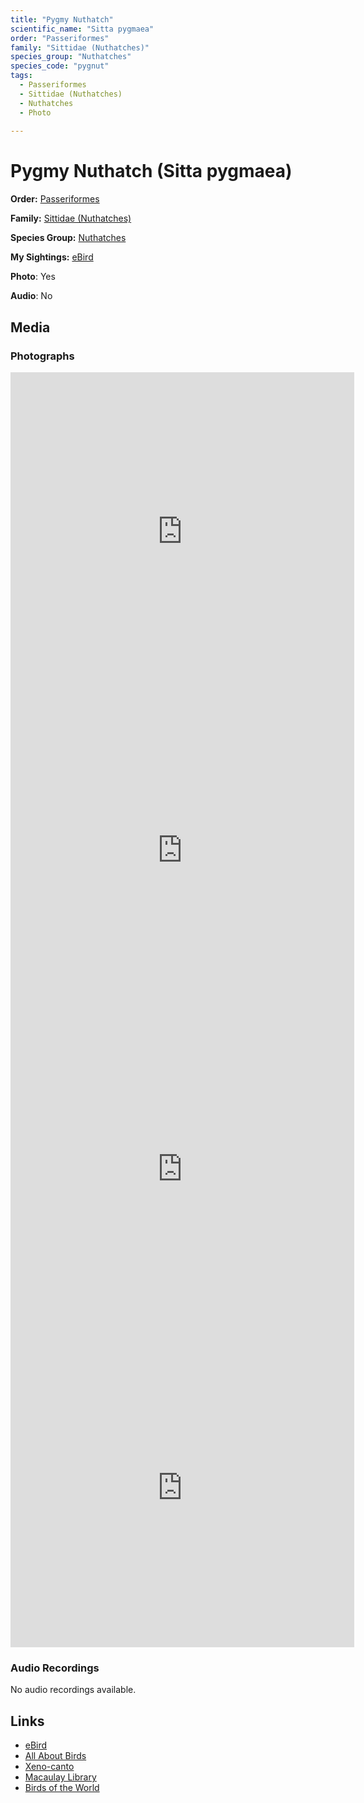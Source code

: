 ```yaml
---
title: "Pygmy Nuthatch"
scientific_name: "Sitta pygmaea"
order: "Passeriformes"
family: "Sittidae (Nuthatches)"
species_group: "Nuthatches"
species_code: "pygnut"
tags: 
  - Passeriformes
  - Sittidae (Nuthatches)
  - Nuthatches
  - Photo
  
---
```


# Pygmy Nuthatch (Sitta pygmaea)

**Order:** [Passeriformes](/tags/passeriformes)

**Family:** [Sittidae (Nuthatches)](/tags/sittidae-nuthatches)

**Species Group:** [Nuthatches](/tags/nuthatches)

**My Sightings:** [eBird](https://ebird.org/lifelist?r=world&time=life&spp=pygnut)

**Photo**: Yes 

**Audio**: No

## Media
### Photographs
<iframe src="https://macaulaylibrary.org/asset/615266972/embed" width="550" height="510" frameborder="0" allowfullscreen></iframe>
<iframe src="https://macaulaylibrary.org/asset/615266973/embed" width="550" height="510" frameborder="0" allowfullscreen></iframe>
<iframe src="https://macaulaylibrary.org/asset/615266974/embed" width="550" height="510" frameborder="0" allowfullscreen></iframe>
<iframe src="https://macaulaylibrary.org/asset/615266975/embed" width="550" height="510" frameborder="0" allowfullscreen></iframe>

### Audio Recordings
No audio recordings available.

## Links
* [eBird](https://ebird.org/species/pygnut) 
* [All About Birds](https://www.allaboutbirds.org/guide/pygnut) 
* [Xeno-canto](https://www.xeno-canto.org/species/sitta-pygmaea) 
* [Macaulay Library](https://search.macaulaylibrary.org/catalog?taxonCode=pygnut&sort=rating_rank_desc)
* [Birds of the World](https://birdsoftheworld.org/bow/species/pygnut)
